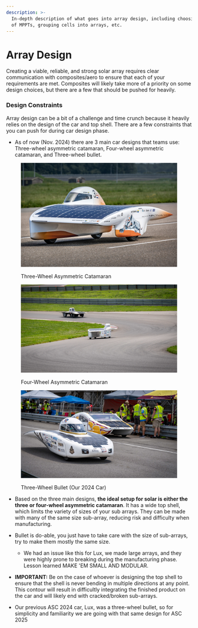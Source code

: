 ```yaml
---
description: >-
  In-depth description of what goes into array design, including choosing number
  of MPPTs, grouping cells into arrays, etc.
---
```


# Array Design

Creating a viable, reliable, and strong solar array requires clear communication with composites/aero to ensure that each of your requirements are met. Composites will likely take more of a priority on some design choices, but there are a few that should be pushed for heavily.

### Design Constraints

Array design can be a bit of a challenge and time crunch because it heavily relies on the design of the car and top shell. There are a few constraints that you can push for during car design phase.

* As of now (Nov. 2024) there are 3 main car designs that teams use: Three-wheel asymmetric catamaran, Four-wheel asymmetric catamaran, and Three-wheel bullet.

<figure><img src="../../.gitbook/assets/three_wheel_asym.jpg" alt=""><figcaption><p>Three-Wheel Asymmetric Catamaran</p></figcaption></figure>

<figure><img src="../../.gitbook/assets/four_wheel_asym (1).jpg" alt=""><figcaption><p>Four-Wheel Asymmetric Catamaran</p></figcaption></figure>

<figure><img src="../../.gitbook/assets/Three_wheel_bullet.jpg" alt=""><figcaption><p>Three-Wheel Bullet (Our 2024 Car)</p></figcaption></figure>

* Based on the three main designs, **the ideal setup for solar is either the three or four-wheel asymmetric catamaran**. It has a wide top shell, which limits the variety of sizes of your sub arrays. They can be made with many of the same size sub-array, reducing risk and difficulty when manufacturing.
* Bullet is do-able, you just have to take care with the size of sub-arrays, try to make them mostly the same size.
  * We had an issue like this for Lux, we made large arrays, and they were highly prone to breaking during the manufacturing phase. Lesson learned MAKE 'EM SMALL AND MODULAR.
* **IMPORTANT:** Be on the case of whoever is designing the top shell to ensure that the shell is never bending in multiple directions at any point. This contour will result in difficultly integrating the finished product on the car and will likely end with cracked/broken sub-arrays.





* Our previous ASC 2024 car, Lux, was a three-wheel bullet, so for simplicity and familiarity we are going with that same design for ASC 2025



